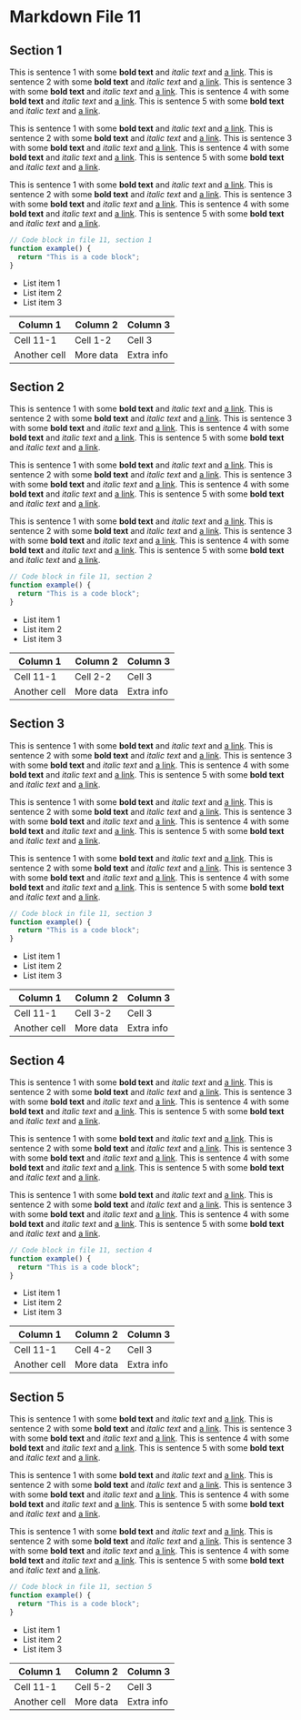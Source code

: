# Markdown File 11


## Section 1

This is sentence 1 with some **bold text** and *italic text* and [a link](https://example.com/11/1/1/1). This is sentence 2 with some **bold text** and *italic text* and [a link](https://example.com/11/1/1/2). This is sentence 3 with some **bold text** and *italic text* and [a link](https://example.com/11/1/1/3). This is sentence 4 with some **bold text** and *italic text* and [a link](https://example.com/11/1/1/4). This is sentence 5 with some **bold text** and *italic text* and [a link](https://example.com/11/1/1/5). 

This is sentence 1 with some **bold text** and *italic text* and [a link](https://example.com/11/1/2/1). This is sentence 2 with some **bold text** and *italic text* and [a link](https://example.com/11/1/2/2). This is sentence 3 with some **bold text** and *italic text* and [a link](https://example.com/11/1/2/3). This is sentence 4 with some **bold text** and *italic text* and [a link](https://example.com/11/1/2/4). This is sentence 5 with some **bold text** and *italic text* and [a link](https://example.com/11/1/2/5). 

This is sentence 1 with some **bold text** and *italic text* and [a link](https://example.com/11/1/3/1). This is sentence 2 with some **bold text** and *italic text* and [a link](https://example.com/11/1/3/2). This is sentence 3 with some **bold text** and *italic text* and [a link](https://example.com/11/1/3/3). This is sentence 4 with some **bold text** and *italic text* and [a link](https://example.com/11/1/3/4). This is sentence 5 with some **bold text** and *italic text* and [a link](https://example.com/11/1/3/5). 

```javascript
// Code block in file 11, section 1
function example() {
  return "This is a code block";
}
```

- List item 1
- List item 2
- List item 3

| Column 1 | Column 2 | Column 3 |
| -------- | -------- | -------- |
| Cell 11-1 | Cell 1-2 | Cell 3 |
| Another cell | More data | Extra info |


## Section 2

This is sentence 1 with some **bold text** and *italic text* and [a link](https://example.com/11/2/1/1). This is sentence 2 with some **bold text** and *italic text* and [a link](https://example.com/11/2/1/2). This is sentence 3 with some **bold text** and *italic text* and [a link](https://example.com/11/2/1/3). This is sentence 4 with some **bold text** and *italic text* and [a link](https://example.com/11/2/1/4). This is sentence 5 with some **bold text** and *italic text* and [a link](https://example.com/11/2/1/5). 

This is sentence 1 with some **bold text** and *italic text* and [a link](https://example.com/11/2/2/1). This is sentence 2 with some **bold text** and *italic text* and [a link](https://example.com/11/2/2/2). This is sentence 3 with some **bold text** and *italic text* and [a link](https://example.com/11/2/2/3). This is sentence 4 with some **bold text** and *italic text* and [a link](https://example.com/11/2/2/4). This is sentence 5 with some **bold text** and *italic text* and [a link](https://example.com/11/2/2/5). 

This is sentence 1 with some **bold text** and *italic text* and [a link](https://example.com/11/2/3/1). This is sentence 2 with some **bold text** and *italic text* and [a link](https://example.com/11/2/3/2). This is sentence 3 with some **bold text** and *italic text* and [a link](https://example.com/11/2/3/3). This is sentence 4 with some **bold text** and *italic text* and [a link](https://example.com/11/2/3/4). This is sentence 5 with some **bold text** and *italic text* and [a link](https://example.com/11/2/3/5). 

```javascript
// Code block in file 11, section 2
function example() {
  return "This is a code block";
}
```

- List item 1
- List item 2
- List item 3

| Column 1 | Column 2 | Column 3 |
| -------- | -------- | -------- |
| Cell 11-1 | Cell 2-2 | Cell 3 |
| Another cell | More data | Extra info |


## Section 3

This is sentence 1 with some **bold text** and *italic text* and [a link](https://example.com/11/3/1/1). This is sentence 2 with some **bold text** and *italic text* and [a link](https://example.com/11/3/1/2). This is sentence 3 with some **bold text** and *italic text* and [a link](https://example.com/11/3/1/3). This is sentence 4 with some **bold text** and *italic text* and [a link](https://example.com/11/3/1/4). This is sentence 5 with some **bold text** and *italic text* and [a link](https://example.com/11/3/1/5). 

This is sentence 1 with some **bold text** and *italic text* and [a link](https://example.com/11/3/2/1). This is sentence 2 with some **bold text** and *italic text* and [a link](https://example.com/11/3/2/2). This is sentence 3 with some **bold text** and *italic text* and [a link](https://example.com/11/3/2/3). This is sentence 4 with some **bold text** and *italic text* and [a link](https://example.com/11/3/2/4). This is sentence 5 with some **bold text** and *italic text* and [a link](https://example.com/11/3/2/5). 

This is sentence 1 with some **bold text** and *italic text* and [a link](https://example.com/11/3/3/1). This is sentence 2 with some **bold text** and *italic text* and [a link](https://example.com/11/3/3/2). This is sentence 3 with some **bold text** and *italic text* and [a link](https://example.com/11/3/3/3). This is sentence 4 with some **bold text** and *italic text* and [a link](https://example.com/11/3/3/4). This is sentence 5 with some **bold text** and *italic text* and [a link](https://example.com/11/3/3/5). 

```javascript
// Code block in file 11, section 3
function example() {
  return "This is a code block";
}
```

- List item 1
- List item 2
- List item 3

| Column 1 | Column 2 | Column 3 |
| -------- | -------- | -------- |
| Cell 11-1 | Cell 3-2 | Cell 3 |
| Another cell | More data | Extra info |


## Section 4

This is sentence 1 with some **bold text** and *italic text* and [a link](https://example.com/11/4/1/1). This is sentence 2 with some **bold text** and *italic text* and [a link](https://example.com/11/4/1/2). This is sentence 3 with some **bold text** and *italic text* and [a link](https://example.com/11/4/1/3). This is sentence 4 with some **bold text** and *italic text* and [a link](https://example.com/11/4/1/4). This is sentence 5 with some **bold text** and *italic text* and [a link](https://example.com/11/4/1/5). 

This is sentence 1 with some **bold text** and *italic text* and [a link](https://example.com/11/4/2/1). This is sentence 2 with some **bold text** and *italic text* and [a link](https://example.com/11/4/2/2). This is sentence 3 with some **bold text** and *italic text* and [a link](https://example.com/11/4/2/3). This is sentence 4 with some **bold text** and *italic text* and [a link](https://example.com/11/4/2/4). This is sentence 5 with some **bold text** and *italic text* and [a link](https://example.com/11/4/2/5). 

This is sentence 1 with some **bold text** and *italic text* and [a link](https://example.com/11/4/3/1). This is sentence 2 with some **bold text** and *italic text* and [a link](https://example.com/11/4/3/2). This is sentence 3 with some **bold text** and *italic text* and [a link](https://example.com/11/4/3/3). This is sentence 4 with some **bold text** and *italic text* and [a link](https://example.com/11/4/3/4). This is sentence 5 with some **bold text** and *italic text* and [a link](https://example.com/11/4/3/5). 

```javascript
// Code block in file 11, section 4
function example() {
  return "This is a code block";
}
```

- List item 1
- List item 2
- List item 3

| Column 1 | Column 2 | Column 3 |
| -------- | -------- | -------- |
| Cell 11-1 | Cell 4-2 | Cell 3 |
| Another cell | More data | Extra info |


## Section 5

This is sentence 1 with some **bold text** and *italic text* and [a link](https://example.com/11/5/1/1). This is sentence 2 with some **bold text** and *italic text* and [a link](https://example.com/11/5/1/2). This is sentence 3 with some **bold text** and *italic text* and [a link](https://example.com/11/5/1/3). This is sentence 4 with some **bold text** and *italic text* and [a link](https://example.com/11/5/1/4). This is sentence 5 with some **bold text** and *italic text* and [a link](https://example.com/11/5/1/5). 

This is sentence 1 with some **bold text** and *italic text* and [a link](https://example.com/11/5/2/1). This is sentence 2 with some **bold text** and *italic text* and [a link](https://example.com/11/5/2/2). This is sentence 3 with some **bold text** and *italic text* and [a link](https://example.com/11/5/2/3). This is sentence 4 with some **bold text** and *italic text* and [a link](https://example.com/11/5/2/4). This is sentence 5 with some **bold text** and *italic text* and [a link](https://example.com/11/5/2/5). 

This is sentence 1 with some **bold text** and *italic text* and [a link](https://example.com/11/5/3/1). This is sentence 2 with some **bold text** and *italic text* and [a link](https://example.com/11/5/3/2). This is sentence 3 with some **bold text** and *italic text* and [a link](https://example.com/11/5/3/3). This is sentence 4 with some **bold text** and *italic text* and [a link](https://example.com/11/5/3/4). This is sentence 5 with some **bold text** and *italic text* and [a link](https://example.com/11/5/3/5). 

```javascript
// Code block in file 11, section 5
function example() {
  return "This is a code block";
}
```

- List item 1
- List item 2
- List item 3

| Column 1 | Column 2 | Column 3 |
| -------- | -------- | -------- |
| Cell 11-1 | Cell 5-2 | Cell 3 |
| Another cell | More data | Extra info |

